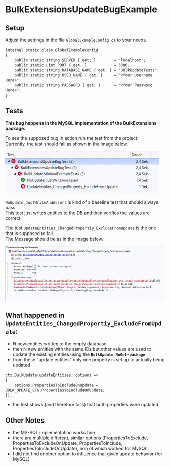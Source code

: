 # BulkExtensionsUpdateBugExample

## Setup



Adjust the settings in the file `GlobalExampleConfig.cs` to your needs.
```CSharp
internal static class GlobalExampleConfig
{
	public static string SERVER { get; }		= "localhost";
	public static uint PORT { get; }			= 3306;
	public static string DATABASE_NAME { get; }	= "BulkUpdateTests";
	public static string USER_NAME { get; }		= "<Your Username Here>";
	public static string PASSWORD { get; }		= "<Your Password Here>";
}
```

## Tests

**This bug happens in the MySQL implementation of the BulkExtensions package.**


To see the supposed bug in action run the test from the project.\
Currently, the test should fail as shown in the image below.

![Basic DB test](Readme/devenv_BiTriMp1nQ.png)

`NoUpdate_JustWriteAndAssert` is kind of a baseline test that should always pass.\
This test just writes entities to the DB and then verifies the values are correct.

The test `UpdateEntities_ChangedPropertiy_ExcludeFromUpdate` is the one that is supposed to fail.\
The Message should be as in the image below.

![Expected failed test result](Readme/devenv_LshCCeDLoo.png)

## What happened in `UpdateEntities_ChangedPropertiy_ExcludeFromUpdate`:
* N new entities written to the empty database
* then N new entities with the same IDs but other values are used to update the existing entities using the **`BulkUpdate NuGet-package`**
* from these "update entities" only one property is set up to actually being updated 
```CSharp
ctx.BulkUpdate(updateEntities, options =>
{
	options.PropertiesToIncludeOnUpdate = BULK_UPDATE_CFG.PropertiesToIncludeOnUpdate;
});
```
 
* the test shows (and therefore fails) that both properties were updated

## Other Notes
* the MS-SQL implementation works fine
* there are multiple different, similar options (PropertiesToExclude, PropertiesToExcludeOnUpdate, PropertiesToInclude, PropertiesToIncludeOnUpdate), non of which worked for MySQL
* I did not find another option to influence that given update behavior (for MySQL)